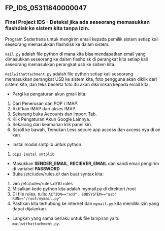## FP_IDS_05311840000047
### Final Project IDS - Deteksi jika ada seseorang memasukkan flashdisk ke sistem kita tanpa izin. <br>

Program Sederhana untuk mengirim email kepada pemilik sistem setiap kali seseorang memasukkan flashdisk ke dalam sistem.<br>

`mail.py` adalah file python di mana kita bisa mendapatkan email yang dimasukkan seseorang ke dalam flashdisk di perangkat kita setiap kali seseorang memasukkan perangkat usb ke sistem kita. <br>

`mailwithattachment.py` adalah file python setiap kali seseorang memasukkan perangkat USB ke sistem kita, foto pengguna akan diklik dari sistem kita, dan teks beserta foto itu akan dikirimkan kepada email kita.

- Pergi ke pengaturan akun gmail kita:
1. Dari Penerusan dan POP / IMAP.
2. Aktifkan IMAP dari akses IMAP.
3. Sekarang buka Accounts dan Import Tab.
4. Klik Pengaturan Akun Google Lainnya.
5. Sekarang dari keamanan klik panel kiri.
6. Scroll ke bawah, Temukan Less secure app access dan access nya di on kan. <br>
- Instal modul smtplib untuk python
1. `pip3 instal smtplib` <br>
- Masukkan <b>SENDER_EMAIL</b>, <b>RECIEVER_EMAIL</b> dan sandi email pengirim di variabel <b>PASSWORD</b> <br>
- Buka /etc/udev/rules.d/ dan buat syntax kita:
1. vim /etc/udev/rules.d/10.rules
2. Misalkan kode python kita adalah mymail.py di direktori /root
3. Di file rules, tulis: `ACTION=="add", SUBSYSTEM=="usb" RUN=="/root/mymail.py"`
4. Pastikan kita terhubung ke internet dan `mymail.py` kita memiliki izin yang dapat dijalankan. <br>
- Langkah yang sama berlaku untuk file lampiran yaitu `mailwithattachment.py`.
